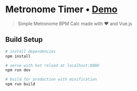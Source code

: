 # Metronome Timer • [Demo](https://vinayak.website/v-bpm-calc)

> Simple Metronome BPM Calc made with ❤️ and Vue.js

## Build Setup

``` bash
# install dependencies
npm install

# serve with hot reload at localhost:8080
npm run dev

# build for production with minification
npm run build
```
